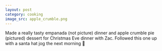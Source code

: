 ```yaml
---
layout: post
category: cooking
image_src: apple_crumble.png
---
```


Made a really tasty empanada (not picture) dinner and apple crumble pie (pictured) dessert for Christmas Eve dinner with Zac.
Followed this one up with a santa hat jog the next morning 🎄